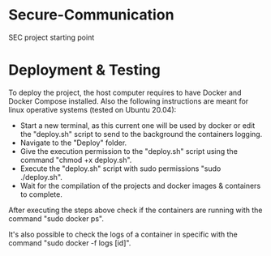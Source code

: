 # Secure-Communication
SEC project starting point


# Deployment & Testing

To deploy the project, the host computer requires to have Docker and Docker Compose installed.
Also the following instructions are meant for linux operative systems (tested on Ubuntu 20.04):
- Start a new terminal, as this current one will be used by docker or edit the "deploy.sh" script to send to the background the containers logging.
- Navigate to the "Deploy" folder.
- Give the execution permission to the "deploy.sh" script using the command "chmod +x deploy.sh".
- Execute the "deploy.sh" script with sudo permissions "sudo ./deploy.sh".
- Wait for the compilation of the projects and docker images & containers to complete.

After executing the steps above check if the containers are running with the command "sudo docker ps".

It's also possible to check the logs of a container in specific with the command "sudo docker -f logs [id]".